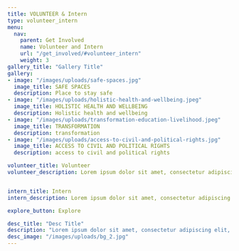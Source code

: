 ```yaml
---
title: VOLUNTEER & Intern 
type: volunteer_intern
menu:
  nav:
    parent: Get Involved
    name: Volunteer and Intern
    url: "/get_involved/#volunteer_intern"
    weight: 3
gallery_title: "Gallery Title"
gallery:
- image: "/images/uploads/safe-spaces.jpg"
  image_title: SAFE SPACES
  description: Place to stay safe
- image: "/images/uploads/holistic-health-and-wellbeing.jpeg"
  image_title: HOLISTIC HEALTH AND WELLBEING
  description: Holistic health and wellbeing
- image: "/images/uploads/transformation-education-livelihood.jpeg"
  image_title: TRANSFORMATION
  description: transformation
- image: "/images/uploads/access-to-civil-and-political-rights.jpg"
  image_title: ACCESS TO CIVIL AND POLITICAL RIGHTS
  description: access to civil and political rights

volunteer_title: Volunteer
volunteer_description: Lorem ipsum dolor sit amet, consectetur adipiscing elit, sed do eiusmod tempor incididunt ut labore et dolore magna aliqua. Ut enim ad minim veniam, quis nostrud exercitation ullamco laboris nisi ut aliquip ex ea commodo consequat. Duis aute irure dolor in reprehenderit in voluptate velit esse cillum dolore eu fugiat nulla pariatur. Excepteur sint occaecat cupidatat non proident, sunt in culpa qui officia deserunt mollit anim id est laborum.


intern_title: Intern
intern_description: Lorem ipsum dolor sit amet, consectetur adipiscing elit, sed do eiusmod tempor incididunt ut labore et dolore magna aliqua. Ut enim ad minim veniam, quis nostrud exercitation ullamco laboris nisi ut aliquip ex ea commodo consequat. Duis aute irure dolor in reprehenderit in voluptate velit esse cillum dolore eu fugiat nulla pariatur. Excepteur sint occaecat cupidatat non proident, sunt in culpa qui officia deserunt mollit anim id est laborum.

explore_button: Explore

desc_title: "Desc Title"
description: "Lorem ipsum dolor sit amet, consectetur adipiscing elit, sed do eiusmod tempor incididunt ut labore et dolore magna aliqua. Ut enim ad minim veniam, quis nostrud exercitation ullamco laboris nisi ut aliquip ex ea commodo consequat. Duis aute irure dolor in reprehenderit in voluptate velit esse cillum dolore eu fugiat nulla pariatur. Excepteur sint occaecat cupidatat non proident, sunt in culpa qui officia deserunt mollit anim id est laborum."
desc_image: "/images/uploads/bg_2.jpg"
---
```


